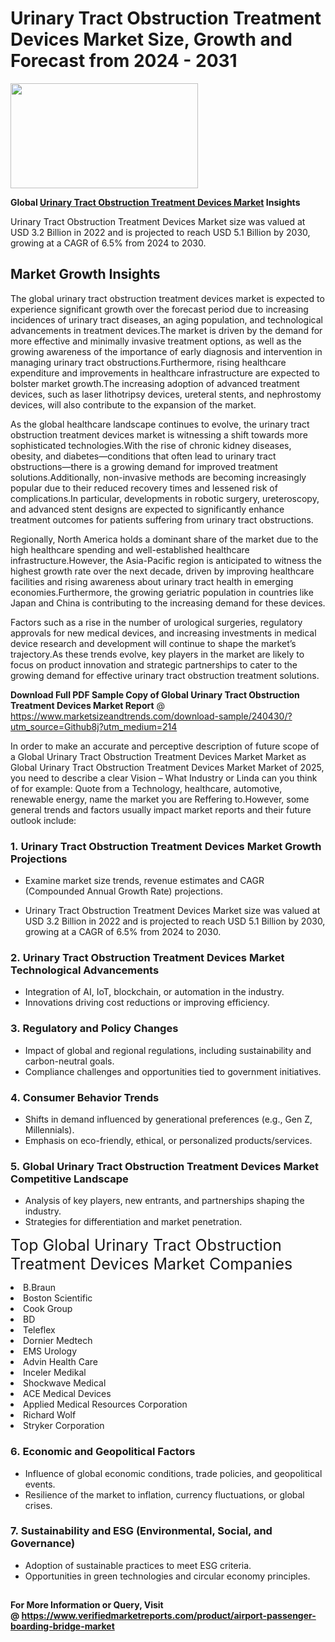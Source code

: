 <H1>Urinary Tract Obstruction Treatment Devices Market Size, Growth and Forecast from 2024 - 2031</H1><img class="aligncenter size-medium wp-image-584254" src="https://thirdeyenews.in/wp-content/uploads/2024/09/Global-Market-Research-300x168.jpeg" alt="" width="300" height="168" /><p><strong>Global&nbsp;<a href="https://www.marketsizeandtrends.com/download-sample/240430/?utm_source=Github8j?utm_medium=214">Urinary Tract Obstruction Treatment Devices Market</a> Insights</strong></p><p>Urinary Tract Obstruction Treatment Devices Market size was valued at USD 3.2 Billion in 2022 and is projected to reach USD 5.1 Billion by 2030, growing at a CAGR of 6.5% from 2024 to 2030.</p><p><h2>Market Growth Insights</h2> <p>The global urinary tract obstruction treatment devices market is expected to experience significant growth over the forecast period due to increasing incidences of urinary tract diseases, an aging population, and technological advancements in treatment devices.The market is driven by the demand for more effective and minimally invasive treatment options, as well as the growing awareness of the importance of early diagnosis and intervention in managing urinary tract obstructions.Furthermore, rising healthcare expenditure and improvements in healthcare infrastructure are expected to bolster market growth.The increasing adoption of advanced treatment devices, such as laser lithotripsy devices, ureteral stents, and nephrostomy devices, will also contribute to the expansion of the market.</p> <p>As the global healthcare landscape continues to evolve, the urinary tract obstruction treatment devices market is witnessing a shift towards more sophisticated technologies.With the rise of chronic kidney diseases, obesity, and diabetes—conditions that often lead to urinary tract obstructions—there is a growing demand for improved treatment solutions.Additionally, non-invasive methods are becoming increasingly popular due to their reduced recovery times and lessened risk of complications.In particular, developments in robotic surgery, ureteroscopy, and advanced stent designs are expected to significantly enhance treatment outcomes for patients suffering from urinary tract obstructions.</p> <p>Regionally, North America holds a dominant share of the market due to the high healthcare spending and well-established healthcare infrastructure.However, the Asia-Pacific region is anticipated to witness the highest growth rate over the next decade, driven by improving healthcare facilities and rising awareness about urinary tract health in emerging economies.Furthermore, the growing geriatric population in countries like Japan and China is contributing to the increasing demand for these devices.</p> <p>Factors such as a rise in the number of urological surgeries, regulatory approvals for new medical devices, and increasing investments in medical device research and development will continue to shape the market’s trajectory.As these trends evolve, key players in the market are likely to focus on product innovation and strategic partnerships to cater to the growing demand for effective urinary tract obstruction treatment solutions.</p> <p><span class=""><strong>Download Full PDF Sample Copy of Global Urinary Tract Obstruction Treatment Devices Market Report</strong> @ <a href="https://www.marketsizeandtrends.com/download-sample/240430/?utm_source=Github8j?utm_medium=214" target="_blank">https://www.marketsizeandtrends.com/download-sample/240430/?utm_source=Github8j?utm_medium=214</a></span></p><p>In order to make an accurate and perceptive description of future scope of a Global&nbsp;Urinary Tract Obstruction Treatment Devices Market Market as Global&nbsp;Urinary Tract Obstruction Treatment Devices Market Market of 2025, you need to describe a clear Vision &ndash; What Industry or Linda can you think of for example: Quote from a Technology, healthcare, automotive, renewable energy, name the market you are Reffering to.However, some general trends and factors usually impact market reports and their future outlook include:</p><h3>1.&nbsp;<strong>Urinary Tract Obstruction Treatment Devices Market Growth Projections</strong></h3><ul><li>Examine market size trends, revenue estimates and CAGR (Compounded Annual Growth Rate) projections.</li><li><p>Urinary Tract Obstruction Treatment Devices Market size was valued at USD 3.2 Billion in 2022 and is projected to reach USD 5.1 Billion by 2030, growing at a CAGR of 6.5% from 2024 to 2030.</p></li></ul><h3>2.&nbsp;<strong>Urinary Tract Obstruction Treatment Devices Market Technological Advancements</strong></h3><ul><li>Integration of AI, IoT, blockchain, or automation in the industry.</li><li>Innovations driving cost reductions or improving efficiency.</li></ul><h3>3.&nbsp;<strong>Regulatory and Policy Changes</strong></h3><ul><li>Impact of global and regional regulations, including sustainability and carbon-neutral goals.</li><li>Compliance challenges and opportunities tied to government initiatives.</li></ul><h3>4.&nbsp;<strong>Consumer Behavior Trends</strong></h3><ul><li>Shifts in demand influenced by generational preferences (e.g., Gen Z, Millennials).</li><li>Emphasis on eco-friendly, ethical, or personalized products/services.</li></ul><h3>5.&nbsp;<strong>Global Urinary Tract Obstruction Treatment Devices Market Competitive Landscape</strong></h3><ul><li>Analysis of key players, new entrants, and partnerships shaping the industry.</li><li>Strategies for differentiation and market penetration.</li></ul><p data-pm-slice="1 1 []"><span style="color: inherit; font-family: inherit; font-size: 25px;">Top Global Urinary Tract Obstruction Treatment Devices Market Companies</span></p><div class="" data-test-id=""><p><li>B.Braun</li><li> Boston Scientific</li><li> Cook Group</li><li> BD</li><li> Teleflex</li><li> Dornier Medtech</li><li> EMS Urology</li><li> Advin Health Care</li><li> Inceler Medikal</li><li> Shockwave Medical</li><li> ACE Medical Devices</li><li> Applied Medical Resources Corporation</li><li> Richard Wolf</li><li> Stryker Corporation</li></p></div><h3>6.&nbsp;<strong>Economic and Geopolitical Factors</strong></h3><ul><li>Influence of global economic conditions, trade policies, and geopolitical events.</li><li>Resilience of the market to inflation, currency fluctuations, or global crises.</li></ul><h3>7.&nbsp;<strong>Sustainability and ESG (Environmental, Social, and Governance)</strong></h3><ul><li>Adoption of sustainable practices to meet ESG criteria.</li><li>Opportunities in green technologies and circular economy principles.</li></ul><h2><strong style="font-size: 14px;">For More Information or Query, Visit @&nbsp;</strong><a style="background-color: #ffffff; font-size: 14px;" href="https://www.marketsizeandtrends.com/report/urinary-tract-obstruction-treatment-devices-market/" target="_blank">https://www.verifiedmarketreports.com/product/airport-passenger-boarding-bridge-market</a></h2>
